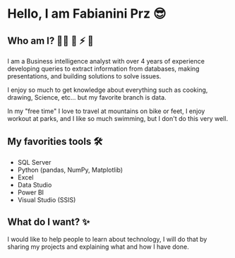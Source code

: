 <h1> Hello, I am Fabianini Prz 😎 </h1>

###  <h2> Who am I? 👨‍💼 🌱 ⚡ 🚴‍</h2>

I am a Business intelligence analyst with over 4 years of experience developing queries to extract information from databases, making presentations, and building solutions to solve issues.

I enjoy so much to get knowledge about everything such as cooking, drawing, Science, etc... but my favorite branch is data.

In my "free time" I love to travel at mountains on bike or feet, I enjoy workout at parks, and I like so much swimming, but I don't do this very well.

###  <h2> My favorities tools 🛠 </h2>

- SQL Server
- Python (pandas, NumPy, Matplotlib)
- Excel
- Data Studio
- Power BI
- Visual Studio (SSIS)

###  <h2> What do I want? ✨</h2>

I would like to help people to learn about technology, I will do that by sharing my projects and explaining what and how I have done.
